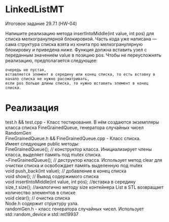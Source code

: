 # LinkedListMT
Итоговое задание 29.7.1 (HW-04)

Напишите реализацию метода insertIntoMiddle(int value, int pos) для списка мелкогранулярной блокировкой.
Часть кода уже написана — сама структура списка взята из юнита про мелкогранулярную блокировку и приведена ниже.
Функция должна вставить узел с переданным значением value в позицию pos. Чтобы не переусложнять реализацию, предполагается следующее:

	очередь не пустая,
	вставляется элемент в середину или конец списка, то есть вставку в начало списка не нужно рассматривать,
	если pos больше длины списка, то нужно вставить элемент в конец списка.
	
# Реализация
test.h && test.cpp - Класс тестирования. В нём создаются экземпляры класса списка FineGrainedQueue, генератора случайных чисел RandomGen\
FineGrainedQueue.h && FineGrainedQueue.cpp - Класс списка.\
Имеет следующие public методы:\
	FineGrainedQueue(); // конструктор класса. Инициализирует члены класса, выделяет память под mutex списка.\
	~FineGrainedQueue(); // деструктор класса. Использует метод clear для очистки списка и освобождает память выделенную под mutex\
	void push_back(int value); // добавление в конец списка\
	void show(); // Вывод содержимого списка\
	void insertIntoMiddle(int value, int pos); //вставка в середину\
	size_t size(); //аналогично методу size контейнера List в STL возвращает количество элементов в списке\
	void clear(); // очистка списка\
Node.h содержит структуру узла.\
randomGen.h - класс генератора случайных чисел. Использует std::random_device и std::mt19937
